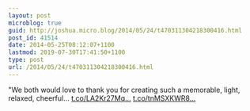 ```yaml
---
layout: post
microblog: true
guid: http://joshua.micro.blog/2014/05/24/t470311304218300416.html
post_id: 41514
date: 2014-05-25T08:12:07+1100
lastmod: 2019-07-30T17:41:50+1100
type: post
url: /2014/05/24/t470311304218300416.html
---
```

"We both would love to thank you for creating such a memorable, light, relaxed, cheerful... [t.co/LA2Kr27Mq...](http://t.co/LA2Kr27MqN) [t.co/tnMSXKWR8...](http://t.co/tnMSXKWR8E)
